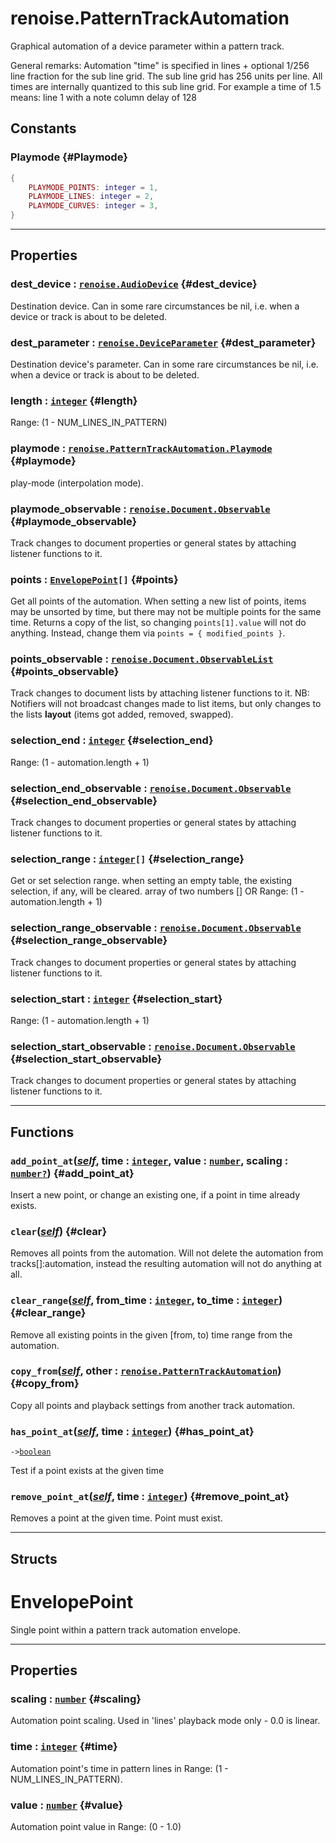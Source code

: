 # renoise.PatternTrackAutomation  
Graphical automation of a device parameter within a pattern track.

General remarks: Automation "time" is specified in lines + optional 1/256
line fraction for the sub line grid. The sub line grid has 256 units per
line. All times are internally quantized to this sub line grid.
For example a time of 1.5 means: line 1 with a note column delay of 128  
## Constants
### Playmode {#Playmode}
```lua
{
    PLAYMODE_POINTS: integer = 1,
    PLAYMODE_LINES: integer = 2,
    PLAYMODE_CURVES: integer = 3,
}
```
  

---  
## Properties
### dest_device : [`renoise.AudioDevice`](/API/renoise/renoise.AudioDevice.md) {#dest_device}
Destination device. Can in some rare circumstances be nil, i.e. when
a device or track is about to be deleted.

### dest_parameter : [`renoise.DeviceParameter`](/API/renoise/renoise.DeviceParameter.md) {#dest_parameter}
Destination device's parameter. Can in some rare circumstances be nil,
i.e. when a device or track is about to be deleted.

### length : [`integer`](/API/builtins/integer.md) {#length}
Range: (1 - NUM_LINES_IN_PATTERN)

### playmode : [`renoise.PatternTrackAutomation.Playmode`](renoise.PatternTrackAutomation.md#Playmode) {#playmode}
play-mode (interpolation mode).

### playmode_observable : [`renoise.Document.Observable`](/API/renoise/renoise.Document.Observable.md) {#playmode_observable}
Track changes to document properties or general states by attaching listener
functions to it.

### points : [`EnvelopePoint`](#envelopepoint)`[]` {#points}
Get all points of the automation. When setting a new list of points,
items may be unsorted by time, but there may not be multiple points
for the same time. Returns a copy of the list, so changing
`points[1].value` will not do anything. Instead, change them via
`points = { modified_points }`.

### points_observable : [`renoise.Document.ObservableList`](/API/renoise/renoise.Document.ObservableList.md) {#points_observable}
Track changes to document lists by attaching listener functions to it.
NB: Notifiers will not broadcast changes made to list items, but only changes
to the lists **layout** (items got added, removed, swapped).

### selection_end : [`integer`](/API/builtins/integer.md) {#selection_end}
Range: (1  -  automation.length + 1)

### selection_end_observable : [`renoise.Document.Observable`](/API/renoise/renoise.Document.Observable.md) {#selection_end_observable}
Track changes to document properties or general states by attaching listener
functions to it.

### selection_range : [`integer`](/API/builtins/integer.md)`[]` {#selection_range}
Get or set selection range. when setting an empty table, the existing
selection, if any, will be cleared.
array of two numbers [] OR Range: (1  -  automation.length + 1)

### selection_range_observable : [`renoise.Document.Observable`](/API/renoise/renoise.Document.Observable.md) {#selection_range_observable}
Track changes to document properties or general states by attaching listener
functions to it.

### selection_start : [`integer`](/API/builtins/integer.md) {#selection_start}
Range: (1 - automation.length + 1)

### selection_start_observable : [`renoise.Document.Observable`](/API/renoise/renoise.Document.Observable.md) {#selection_start_observable}
Track changes to document properties or general states by attaching listener
functions to it.

  

---  
## Functions
### `add_point_at`([*self*](/API/builtins/self.md), time : [`integer`](/API/builtins/integer.md), value : [`number`](/API/builtins/number.md), scaling : [`number`](/API/builtins/number.md)[`?`](/API/builtins/nil.md)) {#add_point_at}
Insert a new point, or change an existing one, if a point in
time already exists.
### `clear`([*self*](/API/builtins/self.md)) {#clear}
Removes all points from the automation. Will not delete the automation
from tracks[]:automation, instead the resulting automation will not do
anything at all.
### `clear_range`([*self*](/API/builtins/self.md), from_time : [`integer`](/API/builtins/integer.md), to_time : [`integer`](/API/builtins/integer.md)) {#clear_range}
Remove all existing points in the given [from, to) time range from the
automation.
### `copy_from`([*self*](/API/builtins/self.md), other : [`renoise.PatternTrackAutomation`](/API/renoise/renoise.PatternTrackAutomation.md)) {#copy_from}
Copy all points and playback settings from another track automation.
### `has_point_at`([*self*](/API/builtins/self.md), time : [`integer`](/API/builtins/integer.md)) {#has_point_at}
`->`[`boolean`](/API/builtins/boolean.md)  

Test if a point exists at the given time
### `remove_point_at`([*self*](/API/builtins/self.md), time : [`integer`](/API/builtins/integer.md)) {#remove_point_at}
Removes a point at the given time. Point must exist.  



---  
## Structs  
# EnvelopePoint  
Single point within a pattern track automation envelope.  

---  
## Properties
### scaling : [`number`](/API/builtins/number.md) {#scaling}
Automation point scaling. Used in 'lines' playback mode only - 0.0 is linear.

### time : [`integer`](/API/builtins/integer.md) {#time}
Automation point's time in pattern lines in Range: (1 - NUM_LINES_IN_PATTERN).

### value : [`number`](/API/builtins/number.md) {#value}
Automation point value in Range: (0 - 1.0)

  

  

